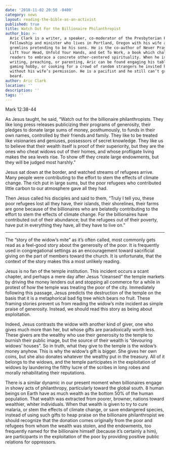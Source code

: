 ```yaml
---
date: '2018-11-02 20:50 -0400'
category: news
layout: reading-the-bible-as-an-activist
published: true
title: Watch Out For the Billionaire Philanthropist
author_bio: >-
  Aric Clark is a writer, a speaker, co-moderator of the Presbyterian Peace
  Fellowship and minister who lives in Portland, Oregon with his wife and two
  gremlins pretending to be his sons. He is the co-author of Never Pray Again:
  Lift Your Head, Unfold Your Hands, and Get To Work, a book which challenges
  readers to embrace a concrete other-centered spirituality. When he is not
  writing, preaching, or parenting, Aric can be found engaging his tabletop
  gaming hobby, or cooking for a crowd of random strangers he invited home
  without his wife’s permission. He is a pacifist and he still can’t grow a
  beard.
author: Aric Clark
location: ''
description: ''
tags: ''
---
```

Mark 12:38-44

As Jesus taught, he said, “Watch out for the billionaire philanthropists. They like long press releases publicizing their programs of generosity, their pledges to donate large sums of money, posthumously, to funds in their own names, controlled by their friends and family. They like to be treated like visionaries and geniuses, possessors of secret knowledge. They like us to believe that their wealth itself is proof of their superiority, but they are the ones who cheat widows out of their homes, and whose profligate living makes the sea levels rise. To show off they create large endowments, but they will be judged most harshly.”

Jesus sat down at the border, and watched streams of refugees arrive. Many people were contributing to the effort to stem the effects of climate change. The rich put in large sums, but the poor refugees who contributed little carbon to our atmosphere gave all they had.

Then Jesus called his disciples and said to them, “Truly I tell you, these poor refugees lost all they have, their islands, their shorelines, their farms are gone because of the billionaires who are belatedly contributing to the effort to stem the effects of climate change. For the billionaires have contributed out of their abundance; but the refugees out of their poverty, have put in everything they have, all they have to live on.”

***

The “story of the widow’s mite” as it’s often called, most commonly gets read as a feel-good story about the generosity of the poor. It is frequently used in congregational settings as an encouragement toward sacrificial giving on the part of members toward the church. It is unfortunate, that the context of the story makes this a most unlikely reading.

Jesus is no fan of the temple institution. This incident occurs a scant chapter, and perhaps a mere day after Jesus “cleansed” the temple markets by driving the money lenders out and stopping all commerce for a while in protest of how the temple was treating the poor of the city. Immediately following this passage, Jesus predicts the destruction of the temple on the basis that it is a metaphorical bad fig tree which bears no fruit. These framing stories prevent us from reading the widow’s mite incident as simple praise of generosity. Instead, we should read this story as being about exploitation.

Indeed, Jesus contrasts the widow with another kind of giver, one who gives much more than her, but whose gifts are paradoxically worth less. These givers are the wealthy who use their generosity to the temple to burnish their public image, but the source of their wealth is “devouring widows’ houses”. So in truth, what they give to the temple is the widow’s money anyhow. This is why the widow’s gift is bigger. She gives her own coins, but she also donates whatever the wealthy put in the treasury. All of it belongs to the widows, and the temple participates in the exploitation of widows by laundering the filthy lucre of the scribes in long robes and morally rehabilitating their reputations.

There is a similar dynamic in our present moment when billionaires engage in showy acts of philanthropy, particularly toward the global south. 8 human beings on Earth have as much wealth as the bottom 50% of the human population. That wealth was extracted from poorer, browner, nations toward wealthier, whiter individuals. When that wealth is given to try to cure malaria, or stem the effects of climate change, or save endangered species, instead of using such gifts to heap praise on the billionaire philanthropist we should recognize that the donation comes originally from the poor and refugees from whom the wealth was stolen, and the endowments, too frequently named for the billionaire himself (because it’s certainly a him), are participants in the exploitation of the poor by providing positive public relations for oppressors.
